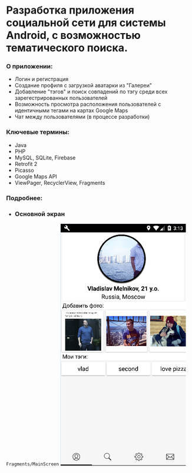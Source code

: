 
# Разработка приложения социальной сети для системы Android, с возможностью тематического поиска.

### О приложении:
  - Логин и регистрация 
  - Создание профиля с загрузкой аватарки из "Галереи"
  - Добавление "тэгов" и поиск совпадений по тэгу среди всех зарегестрированных пользователей
  - Возможность просмотра расположения пользователей с идентичными тегами на картах Google Maps
  - Чат между пользователями (в процессе разработки)
  
### Ключевые термины:
  - Java
  - PHP
  - MySQL, SQLite, Firebase
  - Retrofit 2
  - Picasso
  - Google Maps API
  - ViewPager, RecyclerView, Fragments
  
### Подробнее:

 - ###  Основной экран
`Fragments/MainScreen`
![Home.java](https://github.com/melnikvlad/SocialMediaApp/blob/master/Readme/main.png)
